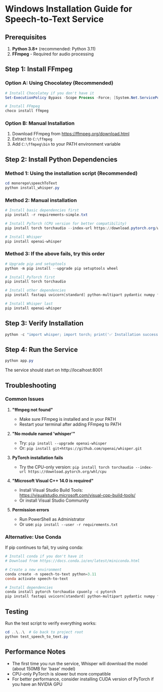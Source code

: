 # Windows Installation Guide for Speech-to-Text Service

## Prerequisites

1. **Python 3.8+** (recommended: Python 3.11)
2. **FFmpeg** - Required for audio processing

## Step 1: Install FFmpeg

### Option A: Using Chocolatey (Recommended)
```powershell
# Install Chocolatey if you don't have it
Set-ExecutionPolicy Bypass -Scope Process -Force; [System.Net.ServicePointManager]::SecurityProtocol = [System.Net.ServicePointManager]::SecurityProtocol -bor 3072; iex ((New-Object System.Net.WebClient).DownloadString('https://community.chocolatey.org/install.ps1'))

# Install FFmpeg
choco install ffmpeg
```

### Option B: Manual Installation
1. Download FFmpeg from https://ffmpeg.org/download.html
2. Extract to `C:\ffmpeg`
3. Add `C:\ffmpeg\bin` to your PATH environment variable

## Step 2: Install Python Dependencies

### Method 1: Using the installation script (Recommended)
```powershell
cd monorepo\speechToText
python install_whisper.py
```

### Method 2: Manual installation
```powershell
# Install basic dependencies first
pip install -r requirements-simple.txt

# Install PyTorch (CPU version for better compatibility)
pip install torch torchaudio --index-url https://download.pytorch.org/whl/cpu

# Install Whisper
pip install openai-whisper
```

### Method 3: If the above fails, try this order
```powershell
# Upgrade pip and setuptools
python -m pip install --upgrade pip setuptools wheel

# Install PyTorch first
pip install torch torchaudio

# Install other dependencies
pip install fastapi uvicorn[standard] python-multipart pydantic numpy ffmpeg-python

# Install Whisper last
pip install openai-whisper
```

## Step 3: Verify Installation

```powershell
python -c "import whisper; import torch; print('✅ Installation successful!')"
```

## Step 4: Run the Service

```powershell
python app.py
```

The service should start on http://localhost:8001

## Troubleshooting

### Common Issues

1. **"ffmpeg not found"**
   - Make sure FFmpeg is installed and in your PATH
   - Restart your terminal after adding FFmpeg to PATH

2. **"No module named 'whisper'"**
   - Try: `pip install --upgrade openai-whisper`
   - Or: `pip install git+https://github.com/openai/whisper.git`

3. **PyTorch installation fails**
   - Try the CPU-only version: `pip install torch torchaudio --index-url https://download.pytorch.org/whl/cpu`

4. **"Microsoft Visual C++ 14.0 is required"**
   - Install Visual Studio Build Tools: https://visualstudio.microsoft.com/visual-cpp-build-tools/
   - Or install Visual Studio Community

5. **Permission errors**
   - Run PowerShell as Administrator
   - Or use: `pip install --user -r requirements.txt`

### Alternative: Use Conda

If pip continues to fail, try using conda:

```powershell
# Install conda if you don't have it
# Download from https://docs.conda.io/en/latest/miniconda.html

# Create a new environment
conda create -n speech-to-text python=3.11
conda activate speech-to-text

# Install dependencies
conda install pytorch torchaudio cpuonly -c pytorch
pip install fastapi uvicorn[standard] python-multipart pydantic numpy ffmpeg-python openai-whisper
```

## Testing

Run the test script to verify everything works:

```powershell
cd ..\..\  # Go back to project root
python test_speech_to_text.py
```

## Performance Notes

- The first time you run the service, Whisper will download the model (about 150MB for 'base' model)
- CPU-only PyTorch is slower but more compatible
- For better performance, consider installing CUDA version of PyTorch if you have an NVIDIA GPU
